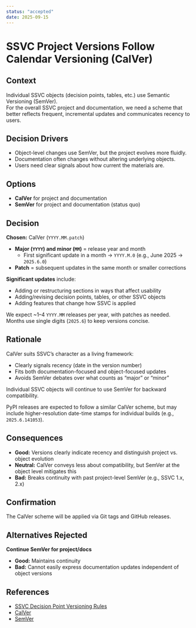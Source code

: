 ```yaml
---
status: "accepted"
date: 2025-09-15
---
```

# SSVC Project Versions Follow Calendar Versioning (CalVer)

## Context

Individual SSVC objects (decision points, tables, etc.) use Semantic Versioning (SemVer).  
For the overall SSVC project and documentation, we need a scheme that better reflects frequent, incremental updates and communicates recency to users.

## Decision Drivers

- Object-level changes use SemVer, but the project evolves more fluidly.  
- Documentation often changes without altering underlying objects.  
- Users need clear signals about how current the materials are.

## Options

- **CalVer** for project and documentation  
- **SemVer** for project and documentation (status quo)

## Decision

**Chosen:** CalVer (`YYYY.MM.patch`)  

- **Major (`YYYY`) and minor (`MM`)** = release year and month  
  - First significant update in a month → `YYYY.M.0` (e.g., June 2025 → `2025.6.0`)  
- **Patch** = subsequent updates in the same month or smaller corrections  

**Significant updates** include:  

- Adding or restructuring sections in ways that affect usability  
- Adding/revising decision points, tables, or other SSVC objects  
- Adding features that change how SSVC is applied  

We expect ~1–4 `YYYY.MM` releases per year, with patches as needed.  
Months use single digits (`2025.6`) to keep versions concise.

## Rationale

CalVer suits SSVC’s character as a living framework:  

- Clearly signals recency (date in the version number)  
- Fits both documentation-focused and object-focused updates  
- Avoids SemVer debates over what counts as “major” or “minor”  

Individual SSVC objects will continue to use SemVer for backward compatibility.  

PyPI releases are expected to follow a similar CalVer scheme, but may include higher-resolution
date-time stamps for individual builds (e.g., `2025.6.141053`).

## Consequences

- **Good:** Versions clearly indicate recency and distinguish project vs. object evolution  
- **Neutral:** CalVer conveys less about compatibility, but SemVer at the object level mitigates this  
- **Bad:** Breaks continuity with past project-level SemVer (e.g., SSVC 1.x, 2.x)  

## Confirmation

The CalVer scheme will be applied via Git tags and GitHub releases.  

## Alternatives Rejected

**Continue SemVer for project/docs**  

- **Good:** Maintains continuity  
- **Bad:** Cannot easily express documentation updates independent of object versions  

## References

- [SSVC Decision Point Versioning Rules](0003-ssvc-decision-point-versioning-rules.md)
- [CalVer](https://calver.org/)  
- [SemVer](https://semver.org/)  
